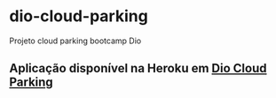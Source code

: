 # dio-cloud-parking
Projeto cloud parking bootcamp Dio

## Aplicação disponível na Heroku em <a href="https://parking-diome.herokuapp.com/">Dio Cloud Parking</a>